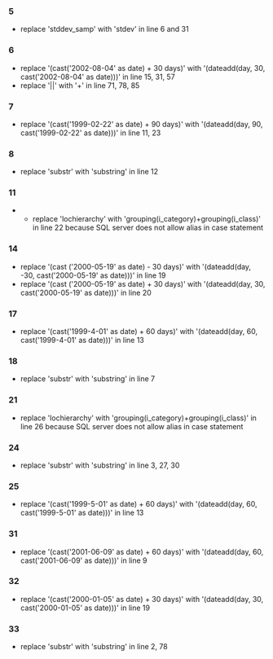 ### 5
- replace 'stddev_samp' with 'stdev' in line 6 and 31

### 6
- replace '(cast('2002-08-04' as date) +  30 days)' with '(dateadd(day, 30, cast('2002-08-04' as date)))' in line 15, 31, 57
- replace '||' with '+' in line 71, 78, 85

### 7
- replace '(cast('1999-02-22' as date) + 90 days)' with '(dateadd(day, 90, cast('1999-02-22' as date)))' in line 11, 23

### 8
- replace 'substr' with 'substring' in line 12

### 11
- - replace 'lochierarchy' with 'grouping(i_category)+grouping(i_class)' in line 22 because SQL server does not allow alias in case statement

### 14
- replace '(cast ('2000-05-19' as date) - 30 days)' with '(dateadd(day, -30, cast('2000-05-19' as date)))' in line 19
- replace '(cast ('2000-05-19' as date) + 30 days)' with '(dateadd(day, 30, cast('2000-05-19' as date)))' in line 20

### 17
- replace '(cast('1999-4-01' as date) + 60 days)' with '(dateadd(day, 60, cast('1999-4-01' as date)))' in line 13

### 18
- replace 'substr' with 'substring' in line 7

### 21
- replace 'lochierarchy' with 'grouping(i_category)+grouping(i_class)' in line 26 because SQL server does not allow alias in case statement

### 24
- replace 'substr' with 'substring' in line 3, 27, 30

### 25
- replace '(cast('1999-5-01' as date) + 60 days)' with '(dateadd(day, 60, cast('1999-5-01' as date)))' in line 13

### 31
- replace '(cast('2001-06-09' as date) +  60 days)' with '(dateadd(day, 60, cast('2001-06-09' as date)))' in line 9

### 32
- replace '(cast('2000-01-05' as date) + 30 days)' with '(dateadd(day, 30, cast('2000-01-05' as date)))' in line 19

### 33
- replace 'substr' with 'substring' in line 2, 78